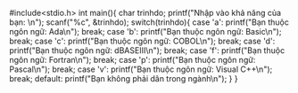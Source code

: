 #include<stdio.h>
int main(){
    char trinhdo;
    printf("Nhập vào khả năng của bạn: \n");
    scanf("%c", &trinhdo);
    switch(trinhdo){
        case 'a':
            printf("Bạn thuộc ngôn ngữ: Ada\n");
            break;
        case 'b':
            printf("Bạn thuộc ngôn ngữ: Basic\n");
            break;
        case 'c':
            printf("Bạn thuộc ngôn ngữ: COBOL\n");
            break;
        case 'd':
            printf("Bạn thuộc ngôn ngữ: dBASEIII\n");
            break;
        case 'f':
            printf("Bạn thuộc ngôn ngữ: Fortran\n");
            break;
        case 'p':
            printf("Bạn thuộc ngôn ngữ: Pascal\n");
            break;
        case 'v':
            printf("Bạn thuộc ngôn ngữ: Visual C++\n");
            break;
        default:
            printf("Bạn không phải dân trong ngành\n");
    }
}
